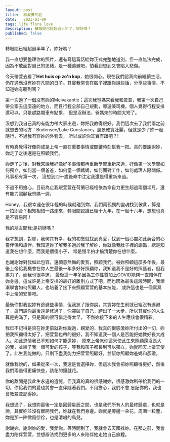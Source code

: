 ```yaml
---
layout: post
title:  給愛妻的話
date:   2023-03-09
tags: life flora love
description: 轉眼間已經超過半年了，妳好嗎？
published: false
---
```



轉眼間已經超過半年了，妳好嗎？

我一直想要整理你的照片，還有寫這篇話給妳正式完整地道別，但一直無法完成，因為不敢面對自己的思緒，是一種逃避吧，怕看到想到又會陷入悲傷。

今天帶萱去看了**Het huis op zo'n kop**，她很開心。現在我們認真向前繼續生活，仍在適應沒有妳在凡間的日子。其實我常會在腦子裡跟你說些話，分享些事情，不知道妳有聽到嗎？

第一次過了一個沒有妳的Meivakantie；這次我爸媽來看我和萱萱，我第一次自己帶全家去這麼遠的地方，而且行程全部自己規劃，導遊兼司機。個人覺得行程安排還可以，只是趕路開車有點累，
但是沒辦法，爸媽來的時間太短了。

沒想到我自己真的有能力帶大家出遊，妳把我教得很好。我們這次去了我們兩之前就想去的地方：Bodensee/Lake Constance。風景確實壯麗，但就是少了妳一起隨行，不過我有穿妳的外套去，
所以或許你其實有跟吧？!

有時真覺得好像妳或是上帝一直在重要事情或關鍵時刻幫我一把。真的要謝謝妳，妳走了之後還是在照顧我們。

妳走了之後，對我來說我好像好多事情都再重新學習重新來過，好像第一次學習如何獨立，如何當一個爸爸，如何當一個媽媽，如何面對工作，如何處理人際關係。凡事都有第一次，
沒想到四十歲後命中注定我還是得重新來過。

不過不用擔心，目前為止我跟萱萱在荷蘭已經相依為命自力更生超過兩個半月，還有能力照顧我爸媽一週。

Honey，我很幸運在很年輕的時候就碰到妳，我們兩孤獨的靈魂找到彼此，算是一拍即合？相知相惜一路走來，轉眼間認識已經十九年，在一起十六年，想想也真是不容易阿！

我的朋友問我:是初戀嗎？

我才想到，對耶，我何其有幸，我的初戀就找到真愛，找到一個心靈如此契合的心靈伴侶和旅伴。我知道妳了解我多過於我了解妳，你就像我肚子裡的蛔蟲，總是知道我在想什麼，而我是個傻小子，
常是慢半拍才搞清楚你在想什麼。

也謝謝妳對我如此包容，還願意無悔的愛我，照顧我們。被妳照顧這麼多年後，最後上帝給我機會在你人生最後一年多好好照顧你，我知道我不是好的照護者，但我盡力了，而我也很幸運，
最後這一年多因為工作性質加上COVID能夠一直陪伴在妳身邊，這或許是上帝安排的最好的離別方式了吧。而也因為最後這段時間，我漸漸學會如何照顧人，也培養了接下來照顧萱萱的基本技能，
或許這也是一個冥冥中上帝的安排吧。

最後你對我說妳有逃避些事情，但我忘了跟你說，其實妳在生前就已經沒有逃避了，這門課你最後還是修過了，你突破了自己，跨出了一大步，所以其實你的人生算是完滿了，只是真的很可惜走得太早，
不然妳接下來的人生應該會很精彩。

我已不記得是否在妳走前就對你說過，親愛的，我真的很感激妳所付出的一切，妳把我照顧得太好了，把萱萱也帶的很好，我不知道我一個人是否能把她教好長大成人。如此恩情我已不知如何才能還妳，
原來上帝派你這天使此生來照顧還沒長大的我，並給了我一個可愛的孩子，等我和孩子都長到可以獨立，妳就回天上做天使了。此生我能做的，只剩下盡我能力把萱萱照顧好，並幫你照顧妳爸媽和彥瑜。

就像我說的，如果從來一次，我還是會選擇妳，但這次我會把妳照顧得更好，然後我們兩過得更痛快些，該花的錢就花。

你的離開是我此生永遠的遺憾，但我真的真的很感謝妳，很感激妳所帶給我們的一切，你給我們的愛也將會一直伴隨著我們。不用擔心，我們不會
忘記你的，我也會教萱萱記得妳。

我想通了，我想妳最後一定是回歸星辰之間，也是我們所有人的最終歸處，也就是說，其實妳並沒有離開我們，妳就在我們身邊。妳就是旁邊一朵花，周圍一粒塵，妳是那一陣微風徐徐，也是清唱的鳥兒。

謝謝妳，謝謝妳的愛，我愛你。等時間到了，我就會去天國找妳。在那之前，我會盡力陪伴萱萱，並想辦法找到更多的人來陪伴她走她自己旅程。
